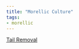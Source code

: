 ```yaml
---
title: "Morellic Culture"
tags:
- morellic
---
```

[Tail Removal](cultures/morellic/tail-removal.md)

